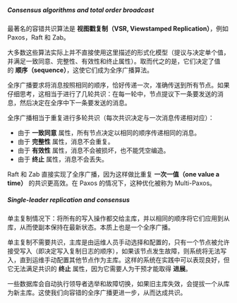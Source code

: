 ##### Consensus algorithms and total order broadcast
最著名的容错共识算法是 **视图戳复制（VSR, Viewstamped Replication）**，例如 Paxos，Raft 和 Zab。

大多数这些算法实际上并不直接使用这里描述的形式化模型（提议与决定单个值，并满足一致同意、完整性、有效性和终止属性）。取而代之的是，它们决定了值的 **顺序（sequence）**，这使它们成为全序广播算法。

全序广播要求将消息按照相同的顺序，恰好传递一次，准确传送到所有节点。如果仔细思考，这相当于进行了几轮共识：在每一轮中，节点提议下一条要发送的消息，然后决定在全序中下一条要发送的消息。

全序广播相当于重复进行多轮共识（每次共识决定与一次消息传递相对应）：
* 由于 **一致同意** 属性，所有节点决定以相同的顺序传递相同的消息。
* 由于 **完整性** 属性，消息不会重复。
* 由于 **有效性** 属性，消息不会被损坏，也不能凭空编造。
* 由于 **终止** 属性，消息不会丢失。

Raft 和 Zab 直接实现了全序广播，因为这样做比重复 **一次一值（one value a time）** 的共识更高效。在 Paxos 的情况下，这种优化被称为 Multi-Paxos。


##### Single-leader replication and consensus
单主复制情况下：将所有的写入操作都交给主库，并以相同的顺序将它们应用到从库，从而使副本保持在最新状态。本质上也是一个全序广播。

单主复制不需要共识，主库是由运维人员手动选择和配置的，只有一个节点被允许接受写入（即决定写入复制日志的顺序），如果该节点发生故障，则系统将无法写入，直到运维手动配置其他节点作为主库。这样的系统在实践中可以表现良好，但它无法满足共识的 **终止** 属性，因为它需要人为干预才能取得 **进展**。

一些数据库会自动执行领导者选举和故障切换，如果旧主库失效，会提拔一个从库为新主库。这使我们向容错的全序广播更进一步，从而达成共识。
